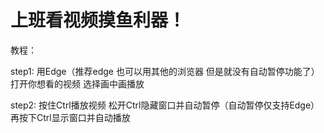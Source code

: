 # 上班看视频摸鱼利器！

教程：

step1: 用Edge（推荐edge 也可以用其他的浏览器 但是就没有自动暂停功能了）打开你想看的视频 选择画中画播放

step2: 按住Ctrl播放视频 松开Ctrl隐藏窗口并自动暂停（自动暂停仅支持Edge） 再按下Ctrl显示窗口并自动播放
